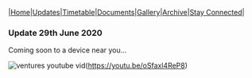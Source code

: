 |[Home](https://dallam1.github.io/)|[Updates](https://dallam1.github.io/updates)|[Timetable](https://dallam1.github.io/timetable)|[Documents](https://dallam1.github.io/documents)|[Gallery](https://dallam1.github.io/gallery)|[Archive](https://dallam1.github.io/archive)|[Stay Connected](https://dallam1.github.io/stayconnected)|

### Update 29th June 2020

Coming soon to a device near you...

![ventures youtube vid](https://user-images.githubusercontent.com/67221785/85999681-6a0b9180-ba04-11ea-826a-e88af501dcdf.JPG)(https://youtu.be/oSfaxl4ReP8)
